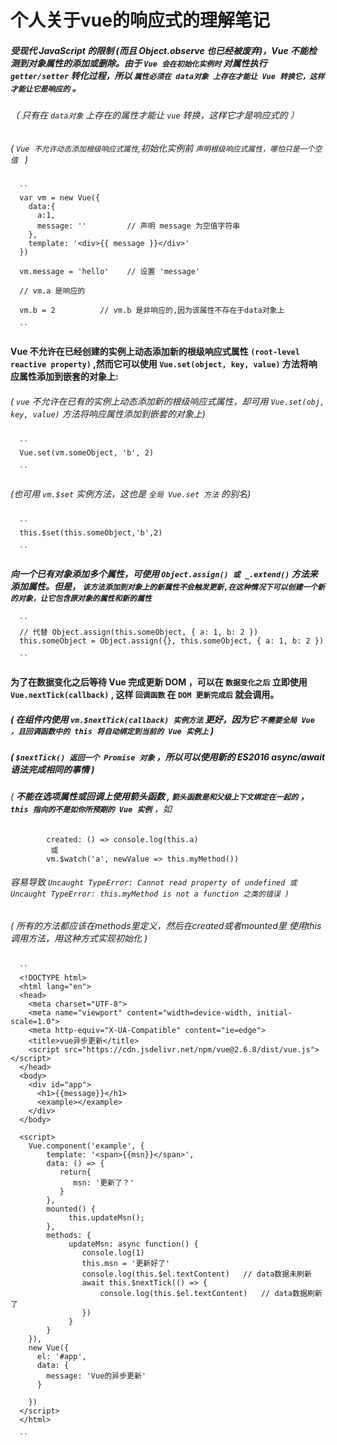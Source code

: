 # 个人关于vue的响应式的理解笔记


##### 受现代 JavaScript 的限制 (而且 Object.observe 也已经被废弃)，Vue 不能检测到对象属性的添加或删除。由于 ``Vue 会在初始化实例时`` 对属性执行 `` getter/setter `` 转化过程，所以 `` 属性必须在 data对象 上存在才能让 Vue 转换它，这样才能让它是响应的 `` 。  
###### （ 只有在 `` data对象 `` 上存在的属性才能让 `` vue `` 转换，这样它才是响应式的 ）  
######  ( `` Vue 不允许动态添加根级响应式属性 ``,初始化实例前 ``声明根级响应式属性，哪怕只是一个空值 `` )
      ``  
      var vm = new Vue({
        data:{
          a:1,
          message: ''         // 声明 message 为空值字符串
        },
        template: '<div>{{ message }}</div>'
      })

      vm.message = 'hello'    // 设置 'message'
      
      // vm.a 是响应的

      vm.b = 2          // vm.b 是非响应的,因为该属性不存在于data对象上  
      
      ``  
#### Vue 不允许在已经创建的实例上动态添加新的根级响应式属性 ``(root-level reactive property)`` ,然而它可以使用 ``Vue.set(object, key, value)`` 方法将响应属性添加到嵌套的对象上:  
###### ( `` vue `` 不允许在已有的实例上动态添加新的根级响应式属性，却可用 `` Vue.set(obj, key, value) `` 方法将响应属性添加到嵌套的对象上)     
      ``  
      Vue.set(vm.someObject, 'b', 2)  
      
      ``  
###### (也可用 `` vm.$set `` 实例方法，这也是 `` 全局 Vue.set 方法 `` 的别名)  
      ``  
      this.$set(this.someObject,'b',2)  
      
      ``  
##### 向一个已有对象添加多个属性，可使用 `` Object.assign() 或 _.extend() `` 方法来添加属性。但是， `` 该方法添加到对象上的新属性不会触发更新,在这种情况下可以创建一个新的对象，让它包含原对象的属性和新的属性 ``  
      ``  
      // 代替 Object.assign(this.someObject, { a: 1, b: 2 })  
      this.someObject = Object.assign({}, this.someObject, { a: 1, b: 2 })  
      
      ``
#### 为了在数据变化之后等待 Vue 完成更新 DOM ，可以在 ``数据变化之后`` 立即使用 `` Vue.nextTick(callback) `` , 这样 ``回调函数`` 在 ``DOM 更新完成后`` 就会调用。  
##### ( 在组件内使用 ``vm.$nextTick(callback) 实例方法`` 更好，因为它 ``不需要全局 Vue ，且回调函数中的 this 将自动绑定到当前的 Vue 实例上`` ) 
##### ( ``$nextTick() 返回一个 Promise 对象`` ，所以可以使用新的 ES2016 async/await 语法完成相同的事情 ) 
###### ( ***不能在选项属性或回调上使用箭头函数 , ``箭头函数是和父级上下文绑定在一起的`` ， ``this 指向的不是如你所预期的 Vue 实例``*** ，如 
            created: () => console.log(this.a)   
             或    
            vm.$watch('a', newValue => this.myMethod())          
###### 容易导致 ``Uncaught TypeError: Cannot read property of undefined 或 Uncaught TypeError: this.myMethod is not a function 之类的错误 )``  
###### ( 所有的方法都应该在methods里定义，然后在created或者mounted里 使用this调用方法，用这种方式实现初始化 )
              
            
             
      
      ``  
      <!DOCTYPE html>
      <html lang="en">
      <head>
        <meta charset="UTF-8">
        <meta name="viewport" content="width=device-width, initial-scale=1.0">
        <meta http-equiv="X-UA-Compatible" content="ie=edge">
        <title>vue异步更新</title>
        <script src="https://cdn.jsdelivr.net/npm/vue@2.6.8/dist/vue.js"></script>
      </head>
      <body>
        <div id="app">
          <h1>{{message}}</h1>
          <example></example>
        </div>
      </body>  
      
      <script>
        Vue.component('example', {
            template: '<span>{{msn}}</span>',
            data: () => {
               return{
                  msn: '更新了？'
               }
            },
            mounted() {
                 this.updateMsn();
            },
            methods: {
                 updateMsn: async function() {
                    console.log(1)
                    this.msn = '更新好了'
                    console.log(this.$el.textContent)	// data数据未刷新
                    await this.$nextTick(() => {
                        console.log(this.$el.textContent)	// data数据刷新了
                    })
                 }
            }	
        }),
        new Vue({
          el: '#app',
          data: {
            message: 'Vue的异步更新'
          }

        })
      </script>
      </html> 
      
      ``
      
